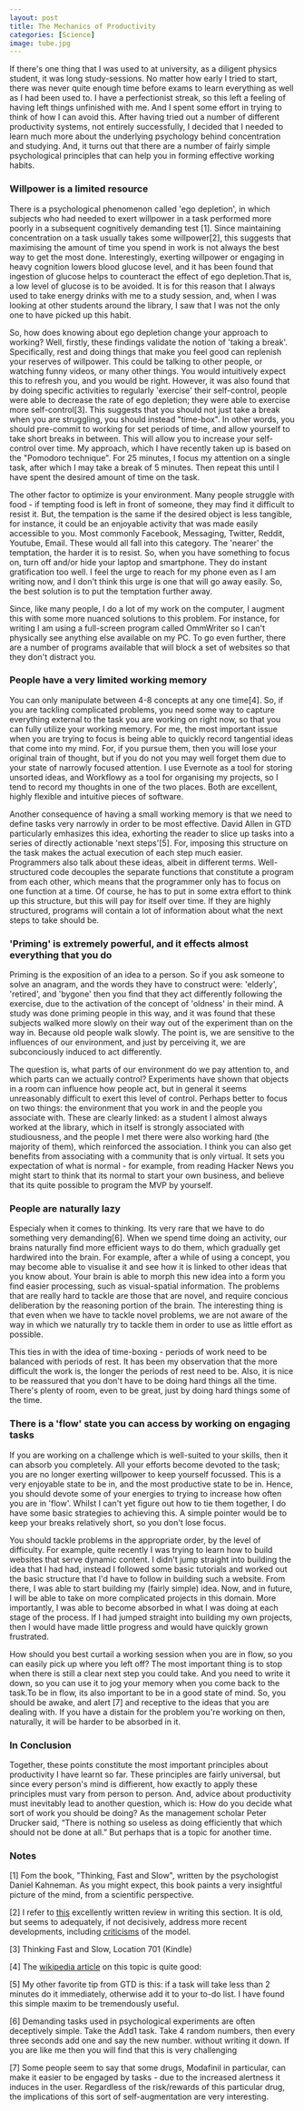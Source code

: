 ```yaml
---
layout: post
title: The Mechanics of Productivity
categories: [Science]
image: tube.jpg
---
```


If there's one thing that I was used to at university, as a diligent physics student, it was long study-sessions. No matter how early I tried to start, there was never quite enough time before exams to learn everything as well as I had been used to. I have a perfectionist streak, so this left a feeling of having left things unfinished with me. And I spent some effort in trying to think of how I can avoid this. After having tried out a number of different productivity systems, not entirely successfully, I decided that I needed to learn much more about the underlying psychology behind concentration and studying. And, it turns out that there are a number of fairly simple psychological principles that can help you in forming effective working habits. 

<h3>Willpower is a limited resource</h3>

There is a psychological phenomenon called 'ego depletion', in which subjects who had needed to exert willpower in a task performed more poorly in a subsequent cognitively demanding test [1]. Since maintaining concentration on a task usually takes some willpower[2], this suggests that maximising the amount of time you spend in work is not always the best way to get the most done. Interestingly, exerting willpower or engaging in heavy cognition lowers blood glucose level, and it has been found that ingestion of glucose helps to counteract the effect of ego 
depletion.That is, a low level of glucose is to be avoided. It is for this reason that I always used to take energy drinks with me to a study session, and, when I was looking at other students around the library, I saw that I was not the only one to have picked up this habit. 
<!--more-->
So, how does knowing about ego depletion change your approach to working? Well, firstly, these findings validate the notion of 'taking a break'. Specifically, rest and doing things that make you feel good can replenish your reserves of willpower. This could be talking to other people, or watching funny videos, or many other things. You would intuitively expect this to refresh you, and you would be right. However, it was also found that by doing specific activities to regularly 'exercise' their self-control, people were able to decrease the rate of ego depletion; they were able to exercise more self-control[3]. This suggests that you should not just take a break when you are struggling, you should instead "time-box". In other words, you should pre-commit to working for set periods of time, and allow yourself to take short breaks in between. This will allow you to increase your self-control over time. My approach, which I have recently taken up is based on the "Pomodoro technique". For 25 minutes, I focus my attention on a single task, after which I may take a break of 5 minutes. Then repeat this until I have spent the desired amount of time on the task.

The other factor to optimize is your environment. Many people struggle with food - if tempting food is left in front of someone, they may find it difficult to resist it. But, the tempation is the same if the desired object is less tangible, for instance, it could be an enjoyable activity that was made easily accessible to you. Most commonly Facebook, Messaging, Twitter, Reddit, Youtube, Email. These would all fall into this category. The 'nearer' the temptation, the harder it is to resist. So, when you have something to focus on, turn off and/or hide your laptop and smartphone. They do instant gratification too well. I feel the urge to reach for my phone even as I am writing now, and I don't think this urge is one that will go away easily. So, the best solution is to put the temptation further away.

Since, like many people, I do a lot of my work on the computer, I augment this with some more nuanced solutions to this problem. For instance, for writing I am using a full-screen program called OmmWriter so I can't physically see anything else available on my PC. To go even further, there are a number of programs available that will block a set of websites so that they don't distract you. 

<h3>People have a very limited working memory</h3>

You can only manipulate between 4-8 concepts at any one time[4]. So, if you are tackling complicated problems, you need some way to capture everything external to the task you are working on right now, so that you can fully utilize your working memory. For me, the most important issue when you are trying to focus is being able to quickly record tangential ideas that come into my mind. For, if you pursue them, then you will lose your original train of thought, but if you do not you may well forget them due to your state of narrowly focused attention. I use Evernote as a tool for storing unsorted ideas, and Workflowy as a tool for organising my projects, so I tend to record my thoughts in one of the two places. Both are excellent, highly flexible and intuitive pieces of software.

Another consequence of having a small working memory is that we need to define tasks very narrowly in order to be most effective. David Allen in GTD particularly emhasizes this idea, exhorting the reader to slice up tasks into a series of directly actionable 'next steps'[5]. For, imposing this structure on the task makes the actual execution of each step much easier. Programmers also talk about these ideas, albeit in different terms. Well-structured code decouples the separate functions that constitute a program from each other, which means that the programmer only has to focus on one function at a time. Of course, he has to put in some extra effort to think up this structure, but this will pay for itself over time. If they are highly structured, programs will contain a lot of information about what the next steps to take should be. 

<h3>'Priming' is extremely powerful, and it effects almost everything that you do</h3>

Priming is the exposition of an idea to a person. So if you ask someone to solve an anagram, and the words they have to construct were: 'elderly', 'retired', and 'bygone' then you find that they act differently following the exercise, due to the activation of the concept of 'oldness' in their mind. A study was done priming people in this way, and it was found that these subjects walked more slowly on their way out of the experiment than on the way in. Because old people walk slowly. The point is, we are sensitive to the influences of our environment, and just by perceiving it, we are subconciously induced to act differently.

The question is, what parts of our environment do we pay attention to, and which parts can we actually control? Experiments have shown that objects in a room can influence how people act, but in general it seems unreasonably difficult to exert this level of control. Perhaps better to focus on two things: the environment that you work in and the people you associate with. These are clearly linked: as a student I almost always worked at the library, which in itself is strongly associated with studiousness, and the people I met there were also working hard (the majority of them), which reinforced the association. I think you can also get benefits from associating with a community that is only virtual. It sets you expectation of what is normal - for example, from reading Hacker News you might start to think that its normal to start your own business, and believe that its quite possible to program the MVP by yourself.

<h3>People are naturally lazy</h3> 

Especialy when it comes to thinking. Its very rare that we have to do something very demanding[6]. When we spend time doing an activity, our brains naturally find more efficient ways to do them, which gradually get hardwired into the brain. For example, after a while of using a concept, you may become able to visualise it and see how it is linked to other ideas that you know about. Your brain is able to morph this new idea into a form you find easier processing, such as visual-spatial information. The problems that are really hard to tackle are those that are 
novel, and require concious deliberation by the reasoning portion of the brain. The interesting thing is that even when we have to tackle novel problems, we are not aware of the way in which we naturally try to tackle them in order to use as little effort as possible.

This ties in with the idea of time-boxing - periods of work need to be balanced with periods of rest. It has been my observation that the more difficult the work is, the longer the periods of rest need to be. Also, it is nice to be reassured that you don't have to be doing hard things all the time. There's plenty of room, even to be great, just by doing hard things some of the time.

<h3>There is a 'flow' state you can access by working on engaging tasks</h3>

If you are working on a challenge which is well-suited to your skills, then it can absorb you completely. All your efforts become devoted to the task; you are no longer exerting willpower to keep yourself focussed. This is a very enjoyable state to be in, and the most productive state to be in. Hence, you should devote some of your energies to trying to increase how often you are in 'flow'. Whilst I can't yet figure out how to tie them together, I do have some basic strategies to achieving this. A simple pointer would be to keep your breaks relatively short, so you don't lose focus.

You should tackle problems in the appropriate order, by the level of difficulty. For example, quite recently I was trying to learn how to build websites that serve dynamic content. I didn't jump straight into building the idea that I had had, instead I followed some basic tutorials and worked out the basic structure that I'd have to follow in building such a website. From there, I was able to start building my (fairly simple) idea. Now, and in future, I will be able to take on more complicated projects in this domain. More importantly, I was able to become absorbed in what I was doing at each stage of the process. If I had jumped straight into building my own projects, then I would have made little progress and would have quickly grown frustrated.

How should you best curtail a working session when you are in flow, so you can easily pick up where you left off? The most important thing is to stop when there is still a clear next step you could take. And you need to write it down, so you can use it to jog your memory when you come back to the task.To be in flow, its also important to be in a good state of mind. So, you should be awake, and alert [7] and receptive to the ideas that you are dealing with. If you have a distain for the problem you're working on then, naturally, it will be harder to be absorbed in it.

<h3>In Conclusion</h3>

Together, these points constitute the most important principles about productivity I have learnt so far. These principles are fairly universal, but since every person's mind is diffierent, how exactly to apply these principles must vary from person to person. And, advice about productivity must inevitably lead to another question, which is: How do you decide what sort of work you should be doing? As the management scholar Peter Drucker said, “There is nothing so useless as doing efficiently that which should not be done at all.” But perhaps that is a topic for another time.

<h3>Notes</h3>

[1] Fom the book, "Thinking, Fast and Slow", written by the psychologist Daniel Kahneman. As you might expect, this book paints a very insightful picture of the mind, from a scientific perspective.

[2] I refer to [this](http://psych.ut.ee/~nek/isiksus/Baumeister%202002.pdf) excellently written review in writing this section. It is old, but seems to adequately, if not decisively, address more recent developments, including [criticisms](http://www.ncbi.nlm.nih.gov/pubmed/20876879) of the model.

[3] Thinking Fast and Slow, Location 701 (Kindle)

[4] The [wikipedia article](http://en.wikipedia.org/wiki/Working_memory#Capacity) on this topic is quite good: 

[5] My other favorite tip from GTD is this: if a task will take less than 2 minutes do it immediately, otherwise add it to your to-do list. I have found this simple maxim to be tremendously useful.

[6] Demanding tasks used in psychological experiments are often deceptively simple. Take the Add1 task. Take 4 random numbers, then every three seconds add one and say the new number. without writing it down. If you are like me then you will find that this is very challenging 

[7] Some people seem to say that some drugs, Modafinil in particular, can make it easier to be engaged by tasks - due to the increased alertness it induces in the user. Regardless of the risk/rewards of this particular drug, the implications of this sort of self-augmentation are very interesting.
